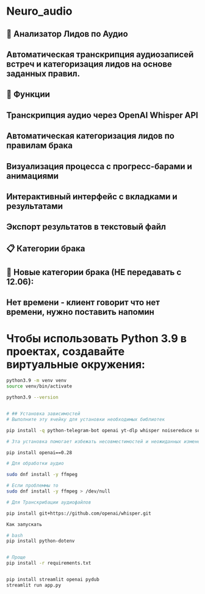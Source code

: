 # Neuro_audio


## 🎯 Анализатор Лидов по Аудио
## Автоматическая транскрипция аудиозаписей встреч и категоризация лидов на основе заданных правил.

## 🚀 Функции
## Транскрипция аудио через OpenAI Whisper API
## Автоматическая категоризация лидов по правилам брака
## Визуализация процесса с прогресс-барами и анимациями
## Интерактивный интерфейс с вкладками и результатами
## Экспорт результатов в текстовый файл
## 📋 Категории брака
## 🚫 Новые категории брака (НЕ передавать с 12.06):
## Нет времени - клиент говорит что нет времени, нужно поставить напомин


# Чтобы использовать Python 3.9 в проектах, создавайте виртуальные окружения:
```bash
python3.9 -m venv venv
source venv/bin/activate

python3.9 --version


# ## Установка зависимостей
# Выполните эту ячейку для установки необходимых библиотек

pip install -q python-telegram-bot openai yt-dlp whisper noisereduce soundfile numpy tqdm pydub nest_asyncio

# Зта установка помогает избежать несовместимостей и неожиданных изменений в API, которые могут возникнуть при обновлении до более новой версии.

pip install openai==0.28

# Для обработки аудио

sudo dnf install -y ffmpeg

# Если проблеммы то
sudo dnf install -y ffmpeg > /dev/null  

# Для Транскрибации аудиофайлов

pip install git+https://github.com/openai/whisper.git 

Как запускать

# bash
pip install python-dotenv


# Проще
pip install -r requirements.txt


pip install streamlit openai pydub
streamlit run app.py

